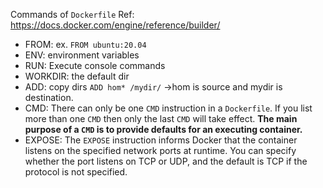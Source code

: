 Commands of `Dockerfile`
Ref: https://docs.docker.com/engine/reference/builder/

- FROM: ex. `FROM ubuntu:20.04`
- ENV: environment variables 
- RUN: Execute console commands 
- WORKDIR: the default dir
- ADD: copy dirs ```ADD hom* /mydir/``` ->hom is source and mydir is destination.
- CMD: There can only be one `CMD` instruction in a `Dockerfile`. If you list more than one `CMD` then only the last `CMD` will take effect.
**The main purpose of a `CMD` is to provide defaults for an executing container.**
- EXPOSE: The `EXPOSE` instruction informs Docker that the container listens on the specified network ports at runtime. You can specify whether the port listens on TCP or UDP, and the default is TCP if the protocol is not specified.
